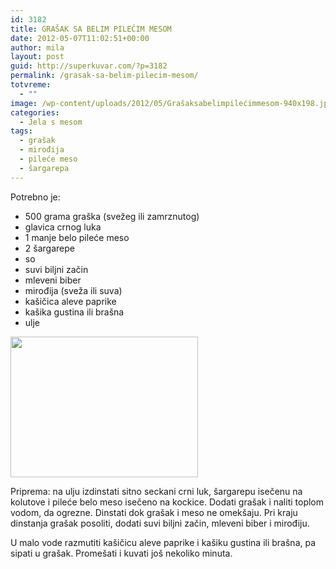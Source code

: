 ```yaml
---
id: 3182
title: GRAŠAK SA BELIM PILEĆIM MESOM
date: 2012-05-07T11:02:51+00:00
author: mila
layout: post
guid: http://superkuvar.com/?p=3182
permalink: /grasak-sa-belim-pilecim-mesom/
totvreme:
  - ""
image: /wp-content/uploads/2012/05/Grašaksabelimpilećimmesom-940x198.jpg
categories:
  - Jela s mesom
tags:
  - grašak
  - mirođija
  - pileće meso
  - šargarepa
---
```

Potrebno je:

  * 500 grama graška (svežeg ili zamrznutog)
  * glavica crnog luka
  * 1 manje belo pileće meso
  * 2 šargarepe
  * so
  * suvi biljni začin
  * mleveni biber
  * mirođija (sveža ili suva)
  * kašičica aleve paprike
  * kašika gustina ili brašna
  * ulje

<img class="alignnone size-medium wp-image-3183" title="Grašaksabelimpilećimmesom" src="//superkuvar.com/wp-content/uploads/2012/05/Gra%C5%A1aksabelimpile%C4%87immesom-300x225.jpg" alt="" width="300" height="225" /> 

Priprema: na ulju izdinstati sitno seckani crni luk, šargarepu isečenu na kolutove i pileće belo meso isečeno na kockice. Dodati grašak i naliti toplom vodom, da ogrezne. Dinstati dok grašak i meso ne omekšaju. Pri kraju dinstanja grašak posoliti, dodati suvi biljni začin, mleveni biber i mirođiju.

U malo vode razmutiti kašičicu aleve paprike i kašiku gustina ili brašna, pa sipati u grašak. Promešati i kuvati još nekoliko minuta.